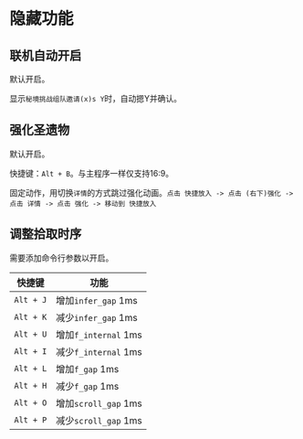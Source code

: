 # 隐藏功能

## 联机自动开启

默认开启。

显示`秘境挑战组队邀请(x)s Y`时，自动摁Y并确认。

## 强化圣遗物

默认开启。

快捷键：`Alt + B`。与主程序一样仅支持16:9。

固定动作，用切换`详情`的方式跳过强化动画。`点击 快捷放入 -> 点击 (右下)强化 -> 点击 详情 -> 点击 强化 -> 移动到 快捷放入`


## 调整拾取时序

需要添加命令行参数以开启。

| 快捷键 | 功能 |
| --- | --- |
| `Alt + J` | 增加`infer_gap` 1ms |
| `Alt + K` | 减少`infer_gap` 1ms |
| `Alt + U` | 增加`f_internal` 1ms |
| `Alt + I` | 减少`f_internal` 1ms |
| `Alt + L` | 增加`f_gap` 1ms |
| `Alt + H` | 减少`f_gap` 1ms |
| `Alt + O` | 增加`scroll_gap` 1ms |
| `Alt + P` | 减少`scroll_gap` 1ms |